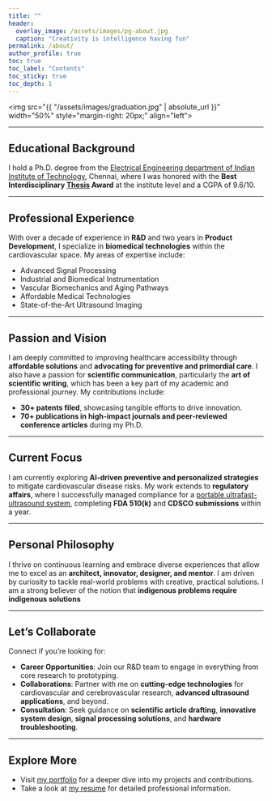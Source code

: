 ```yaml
---
title: ""
header:
  overlay_image: /assets/images/pg-about.jpg
  caption: "Creativity is intelligence having fun"
permalink: /about/
author_profile: true
toc: true
toc_label: "Contents"
toc_sticky: true
toc_depth: 1
---
```



<img src="{{ "/assets/images/graduation.jpg" | absolute_url }}" width="50%" style="margin-right: 20px;" align="left">

---

## **Educational Background**
I hold a Ph.D. degree from the [Electrical Engineering department of Indian Institute of Technology](https://www.ee.iitm.ac.in/), Chennai, where I was honored with the **Best Interdisciplinary [Thesis][1] Award** at the institute level and a CGPA of 9.6/10.

---

## **Professional Experience**
With over a decade of experience in **R&D** and two years in **Product Development**, I specialize in **biomedical technologies** within the cardiovascular space. My areas of expertise include:
- Advanced Signal Processing  
- Industrial and Biomedical Instrumentation 
- Vascular Biomechanics and Aging Pathways
- Affordable Medical Technologies  
- State-of-the-Art Ultrasound Imaging  

---

## **Passion and Vision**
I am deeply committed to improving healthcare accessibility through **affordable solutions** and **advocating for preventive and primordial care**. I also have a passion for **scientific communication**, particularly the **art of scientific writing**, which has been a key part of my academic and professional journey. My contributions include:  
- **30+ patents filed**, showcasing tangible efforts to drive innovation.  
- **70+ publications in high-impact journals and peer-reviewed conference articles** during my Ph.D.  

---

## **Current Focus**
I am currently exploring **AI-driven preventive and personalized strategies** to mitigate cardiovascular disease risks. My work extends to **regulatory affairs**, where I successfully managed compliance for a [portable ultrafast-ultrasound system](https://artsens.tech/), completing **FDA 510(k)** and **CDSCO submissions** within a year.

---

## **Personal Philosophy**
I thrive on continuous learning and embrace diverse experiences that allow me to excel as an **architect, innovator, designer, and mentor**. I am driven by curiosity to tackle real-world problems with creative, practical solutions. I am a strong believer of the notion that **indigenous problems require indigenous solutions**

---

## **Let’s Collaborate**
Connect if you’re looking for:
- **Career Opportunities**: Join our R&D team to engage in everything from core research to prototyping.  
- **Collaborations**: Partner with me on **cutting-edge technologies** for cardiovascular and cerebrovascular research, **advanced ultrasound applications**, and beyond.  
- **Consultation**: Seek guidance on **scientific article drafting**, **innovative system design**, **signal processing solutions**, and **hardware troubleshooting**.

---

## **Explore More**
- Visit [my portfolio](/portfolio/) for a deeper dive into my projects and contributions.  
- Take a look at [my resume][2] for detailed professional information.

[1]: /assets/docs/thesis.pdf  
[2]: /assets/docs/resume.pdf
